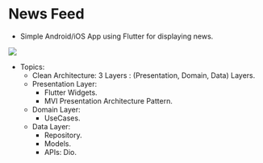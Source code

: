 # News Feed

- Simple Android/iOS App using Flutter for displaying news.

![](https://github.com/mohamedXashraf/news-feed-flutter/blob/master/banner.png?raw=true)

- Topics:
  * Clean Architecture: 3 Layers : (Presentation, Domain, Data) Layers.
  * Presentation Layer:
    * Flutter Widgets.
    * MVI Presentation Architecture Pattern.
  * Domain Layer:
    * UseCases.
  * Data Layer:
    * Repository.
    * Models.
    * APIs: Dio.
